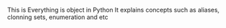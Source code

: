 This is Everything is object in Python
It explains concepts such as aliases, clonning sets, enumeration and etc
